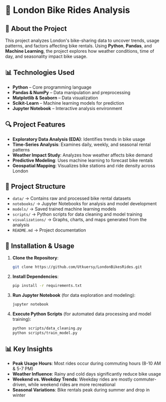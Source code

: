 # 🚴 London Bike Rides Analysis

## 📌 About the Project
This project analyzes London's bike-sharing data to uncover trends, usage patterns, and factors affecting bike rentals. Using **Python**, **Pandas**, and **Machine Learning**, the project explores how weather conditions, time of day, and seasonality impact bike usage.

## 📊 Technologies Used
- **Python** – Core programming language
- **Pandas & NumPy** – Data manipulation and preprocessing
- **Matplotlib & Seaborn** – Data visualization
- **Scikit-Learn** – Machine learning models for prediction
- **Jupyter Notebook** – Interactive analysis environment

## 🔍 Project Features
- **Exploratory Data Analysis (EDA)**: Identifies trends in bike usage
- **Time-Series Analysis**: Examines daily, weekly, and seasonal rental patterns
- **Weather Impact Study**: Analyzes how weather affects bike demand
- **Predictive Modeling**: Uses machine learning to forecast bike rentals
- **Geospatial Mapping**: Visualizes bike stations and ride density across London

## 📂 Project Structure
- `data/` → Contains raw and processed bike rental datasets
- `notebooks/` → Jupyter Notebooks for analysis and model development
- `models/` → Saved trained machine learning models
- `scripts/` → Python scripts for data cleaning and model training
- `visualizations/` → Graphs, charts, and maps generated from the analysis
- `README.md` → Project documentation

## 🚀 Installation & Usage
1. **Clone the Repository**:
   ```sh
   git clone https://github.com/Utkuersy/LondonBikesRides.git
   ```
2. **Install Dependencies**:
   ```sh
   pip install -r requirements.txt
   ```
3. **Run Jupyter Notebook** (for data exploration and modeling):
   ```sh
   jupyter notebook
   ```
4. **Execute Python Scripts** (for automated data processing and model training):
   ```sh
   python scripts/data_cleaning.py
   python scripts/train_model.py
   ```

## 📊 Key Insights
- **Peak Usage Hours**: Most rides occur during commuting hours (8-10 AM & 5-7 PM)
- **Weather Influence**: Rainy and cold days significantly reduce bike usage
- **Weekend vs. Weekday Trends**: Weekday rides are mostly commuter-driven, while weekend rides are more recreational
- **Seasonal Variations**: Bike rentals peak during summer and drop in winter
